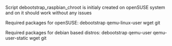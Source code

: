 Script debootstrap_raspbian_chroot is initialy created on openSUSE system and on it should 
work without any issues

Required packages for openSUSE:
debootstrap
qemu-linux-user
wget
git

Required packages for debian based distros:
debootstrap
qemu-user
qemu-user-static
wget
git

